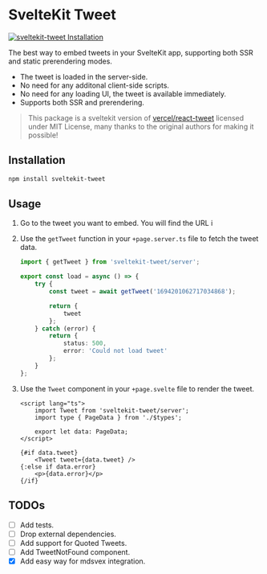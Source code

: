 # SvelteKit Tweet

[![ sveltekit-tweet Installation](https://nodei.co/npm/sveltekit-tweet.png?downloads=true&downloadRank=true&stars=true)](https://www.npmjs.com/package/sveltekit-tweet)

The best way to embed tweets in your SvelteKit app, supporting both SSR and static prerendering modes.

- The tweet is loaded in the server-side.
- No need for any additonal client-side scripts.
- No need for any loading UI, the tweet is available immediately.
- Supports both SSR and prerendering.

> This package is a sveltekit version of [vercel/react-tweet](https://github.com/vercel/react-tweet) licensed under MIT License, many thanks to the original authors for making it possible!

## Installation

```bash
npm install sveltekit-tweet
```

## Usage

1.  Go to the tweet you want to embed. You will find the URL i
2.  Use the `getTweet` function in your `+page.server.ts` file to fetch the tweet data.

    ```ts
    import { getTweet } from 'sveltekit-tweet/server';

    export const load = async () => {
    	try {
    		const tweet = await getTweet('1694201062717034868');

    		return {
    			tweet
    		};
    	} catch (error) {
    		return {
    			status: 500,
    			error: 'Could not load tweet'
    		};
    	}
    };
    ```

3.  Use the `Tweet` component in your `+page.svelte` file to render the tweet.

    ```svelte
    <script lang="ts">
    	import Tweet from 'sveltekit-tweet/server';
    	import type { PageData } from './$types';

    	export let data: PageData;
    </script>

    {#if data.tweet}
    	<Tweet tweet={data.tweet} />
    {:else if data.error}
    	<p>{data.error}</p>
    {/if}
    ```

## TODOs

- [ ] Add tests.
- [ ] Drop external dependencies.
- [ ] Add support for Quoted Tweets.
- [ ] Add TweetNotFound component.
- [X] Add easy way for mdsvex integration.
